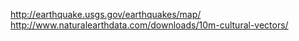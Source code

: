 http://earthquake.usgs.gov/earthquakes/map/
http://www.naturalearthdata.com/downloads/10m-cultural-vectors/
